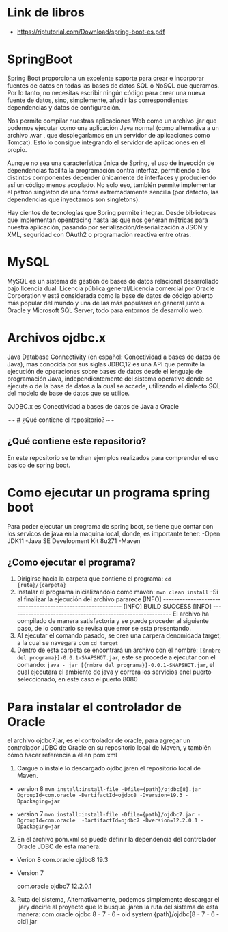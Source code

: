 # Link de libros 
- https://riptutorial.com/Download/spring-boot-es.pdf

# SpringBoot

Spring Boot proporciona un excelente soporte para crear e incorporar fuentes de datos en todas las bases de datos SQL o NoSQL que queramos. Por lo tanto, no necesitas escribir ningún código para crear una nueva fuente de datos, sino, simplemente, añadir las correspondientes dependencias y datos de configuración.

Nos permite compilar nuestras aplicaciones Web como un archivo .jar que podemos ejecutar como una aplicación Java normal (como alternativa a un archivo .war , que desplegaríamos en un servidor de aplicaciones como Tomcat). Esto lo consigue integrando el servidor de aplicaciones en el propio.

Aunque no sea una característica única de Spring, el uso de inyección de dependencias facilita la programación contra interfaz, permitiendo a los distintos componentes depender únicamente de interfaces y produciendo así un código menos acoplado. No solo eso, también permite implementar el patrón singleton de una forma extremadamente sencilla (por defecto, las dependencias que inyectamos son singletons).

Hay cientos de tecnologías que Spring permite integrar. Desde bibliotecas que implementan opentracing hasta las que nos generan métricas para nuestra aplicación, pasando por serialización/deserialización a JSON y XML, seguridad con OAuth2 o programación reactiva entre otras.

# MySQL

MySQL es un sistema de gestión de bases de datos relacional desarrollado bajo licencia dual: Licencia pública general/Licencia comercial por Oracle Corporation y está considerada como la base de datos de código abierto más popular del mundo y una de las más populares en general junto a Oracle y Microsoft SQL Server, todo para entornos de desarrollo web.

# Archivos ojdbc.x

Java Database Connectivity (en español: Conectividad a bases de datos de Java), más conocida por sus siglas JDBC,1​2​ es una API que permite la ejecución de operaciones sobre bases de datos desde el lenguaje de programación Java, independientemente del sistema operativo donde se ejecute o de la base de datos a la cual se accede, utilizando el dialecto SQL del modelo de base de datos que se utilice.

OJDBC.x es Conectividad a bases de datos de Java a Oracle

~~ # ¿Qué contiene el repositorio? ~~

## ¿Qué contiene este repositorio?
En este repositorio se tendran ejemplos realizados para comprender el uso basico de spring boot.

# Como ejecutar un programa spring boot
Para poder ejecutar un programa de spring boot, se tiene que contar con los servicos de java en la maquina local, donde, es importante tener:
    -Open JDK11
    -Java SE Development Kit 8u271
    -Maven

## ¿Como ejecutar el programa?
1. Dirigirse hacia la carpeta que contiene el programa: `cd {ruta}/{carpeta}`
2. Instalar el programa inicializandolo como maven: `mvn clean install`
    -Si al finalizar la ejecución del archivo pararece
        [INFO] -----------------------------------------------------------
        [INFO] BUILD SUCCESS
        [INFO] -----------------------------------------------------------
    El archivo ha compilado de manera satisfactoria y se puede proceder al siguiente paso, de lo contrario se revisa que error se esta presentando.
3. Al ejecutar el comando pasado, se crea una carpera denomidada target, a la cual se navegara con `cd target`
4. Dentro de esta carpeta se encontrará un archivo con el nombre: `[{nmbre del programa}]-0.0.1-SNAPSHOT.jar`, este se procede a ejecutar con el comando: `java - jar [{nmbre del programa}]-0.0.1-SNAPSHOT.jar`, el cual ejecutara el ambiente de java y correra los servicios enel puerto seleccionado, en este caso el puerto 8080


# Para instalar el controlador de Oracle
el archivo ojdbc7.jar, es el controlador de oracle, para agregar un controlador JDBC de Oracle en su repositorio local de Maven, y también cómo hacer referencia a él en pom.xml

1. Cargue o instale lo descargado ojdbc.jaren el repositorio local de Maven.
- version 8
`mvn install:install-file -Dfile={path}/ojdbc[8].jar DgroupId=com.oracle -DartifactId=ojdbc8 -Dversion=19.3 -Dpackaging=jar`

- version 7
`mvn install:install-file -Dfile={path}/ojdbc7.jar -DgroupId=com.oracle  -DartifactId=ojdbc7 -Dversion=12.2.0.1 -Dpackaging=jar`

2. En el archivo pom.xml se puede definir la dependencia del controlador Oracle JDBC de esta manera:
- Verion 8
    <dependency>
        <groupId>com.oracle</groupId>
        <artifactId>ojdbc8</artifactId>
        <version>19.3</version>
    </dependency>

- Version 7
    <!-- ojdbc7.jar -->
    <dependency>
        <groupId>com.oracle</groupId>
        <artifactId>ojdbc7</artifactId>
        <version>12.2.0.1</version>
    </dependency>

3. Ruta del sistema, Alternativamente, podemos simplemente descargar el .jary decirle al proyecto que lo busque .jaren la ruta del sistema de esta manera:
    <dependency>
        <groupId>com.oracle</groupId>
        <artifactId>ojdbc</artifactId>
        <version>8 - 7 - 6 - old</version>
        <scope>system</scope>
        <systemPath>{path}/ojdbc[8 - 7 - 6 - old].jar</systemPath>
    </dependency>

    
